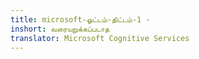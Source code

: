 ```yaml
---
title: microsoft-ஓட்டம்-திட்டம்-1 -
inshort: வரையறுக்கப்படாத
translator: Microsoft Cognitive Services
---
```




